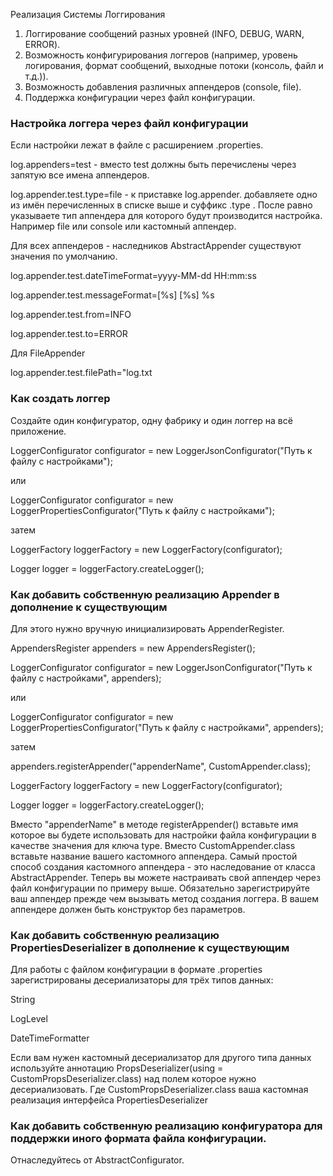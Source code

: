 Реализация Системы Логгирования
1. Логгирование сообщений разных уровней (INFO, DEBUG, WARN, ERROR).
2. Возможность конфигурирования логгеров (например, уровень логирования, формат сообщений, выходные потоки (консоль, файл и т.д.)).
3. Возможность добавления различных аппендеров (console, file).
4. Поддержка конфигурации через файл конфигурации.

### Настройка логгера через файл конфигурации
Если настройки лежат в файле с расширением .properties.

log.appenders=test - вместо test должны быть перечислены через запятую все имена аппендеров.

log.appender.test.type=file - к приставке log.appender. добавляете одно из имён
перечисленных в списке выше и суффикс .type . 
После равно указываете тип аппендера для которого будут производится настройка.
Например file или console или кастомный аппендер.

Для всех аппендеров - наследников AbstractAppender существуют значения по умолчанию.

log.appender.test.dateTimeFormat=yyyy-MM-dd HH:mm:ss

log.appender.test.messageFormat=[%s] [%s] %s

log.appender.test.from=INFO

log.appender.test.to=ERROR

Для FileAppender

log.appender.test.filePath="log.txt

### Как создать логгер
Создайте один конфигуратор, одну фабрику и один логгер на всё приложение.

LoggerConfigurator configurator = new LoggerJsonConfigurator("Путь к файлу с настройками");

или

LoggerConfigurator configurator = new LoggerPropertiesConfigurator("Путь к файлу с настройками");

затем

LoggerFactory loggerFactory = new LoggerFactory(configurator);

Logger logger = loggerFactory.createLogger();

### Как добавить собственную реализацию Appender в дополнение к существующим
Для этого нужно вручную инициализировать AppenderRegister.

AppendersRegister appenders = new AppendersRegister();

LoggerConfigurator configurator = new LoggerJsonConfigurator("Путь к файлу с настройками", appenders);

или

LoggerConfigurator configurator = new LoggerPropertiesConfigurator("Путь к файлу с настройками", appenders);

затем

appenders.registerAppender("appenderName", CustomAppender.class);

LoggerFactory loggerFactory = new LoggerFactory(configurator);

Logger logger = loggerFactory.createLogger();

Вместо "appenderName" в методе registerAppender() вставьте имя которое вы будете использовать для настройки файла конфигурации
в качестве значения для ключа type. Вместо CustomAppender.class вставьте название вашего кастомного аппендера.
Самый простой способ создания кастомного аппендера - это наследование от класса AbstractAppender.
Теперь вы можете настраивать свой аппендер через файл конфигурации по примеру выше. Обязательно зарегистрируйте ваш аппендер 
прежде чем вызывать метод создания логгера.
В вашем аппендере должен быть конструктор без параметров.

### Как добавить собственную реализацию PropertiesDeserializer в дополнение к существующим
Для работы с файлом конфигурации в формате .properties зарегистрированы десериализаторы для трёх типов данных:

String

LogLevel

DateTimeFormatter

Если вам нужен кастомный десериализатор для другого типа данных
используйте аннотацию PropsDeserializer(using = CustomPropsDeserializer.class) над полем которое нужно десериализовать.
Где CustomPropsDeserializer.class ваша кастомная реализация интерфейса PropertiesDeserializer<T>

### Как добавить собственную реализацию конфигуратора для поддержки иного формата файла конфигурации.
Отнаследуйтесь от AbstractConfigurator.